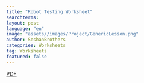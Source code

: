 ```yaml
---
title: "Robot Testing Worksheet"
searchterms:
layout: post
language: "en"
image: "assets//images/Project/GenericLesson.png"
author: SeshanBrothers
categories: Worksheets
tag: Worksheets
featured: false
---
```



 <a href="/translations/en-us/Worksheets/RobotTestingWorksheet.pdf">PDF</a>
